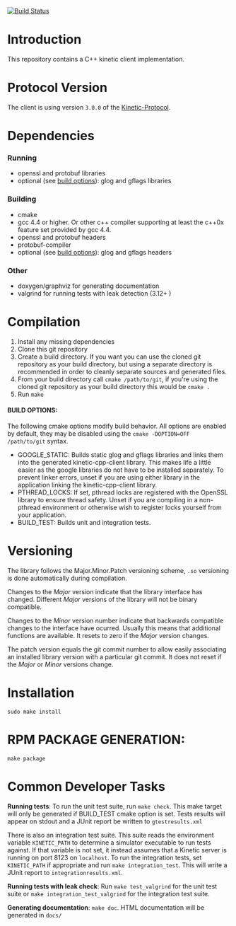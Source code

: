 [![Build Status](https://travis-ci.org/Kinetic/kinetic-cpp-client.svg?branch=master)](https://travis-ci.org/Kinetic/kinetic-cpp-client)

Introduction
============
This repository contains a C++ kinetic client implementation.

Protocol Version
=================
The client is using version `3.0.0` of the [Kinetic-Protocol](https://github.com/Kinetic/kinetic-protocol).


Dependencies
============

### Running 
* openssl and protobuf libraries
* optional (see [build options](#build-options)): glog and gflags libraries 

### Building 
* cmake 
* gcc 4.4 or higher. Or other c++ compiler supporting at least the c++0x feature set provided by gcc 4.4.
* openssl and protobuf headers
* protobuf-compiler
* optional (see [build options](#build-options)): glog and gflags headers 

### Other
* doxygen/graphviz for generating documentation
* valgrind for running tests with leak detection (3.12+ )

Compilation
============
1. Install any missing dependencies
2. Clone this git repository 
3. Create a build directory. If you want you can use the cloned git repository as your build directory, but using a separate directory is recommended in order to cleanly separate sources and generated files. 
4. From your build directory call `cmake /path/to/git`, if you're using the cloned git repository as your build directory this would be `cmake .` 
5. Run `make`

#### BUILD OPTIONS:
The following cmake options modify build behavior. All options are enabled by default, they may be disabled using the `cmake -DOPTION=OFF /path/to/git` syntax. 

+ GOOGLE_STATIC: Builds static glog and gflags libraries and links them into the generated kinetic-cpp-client library. This makes life a little easier as the google libraries do not have to be installed separately. To prevent linker errors, unset if you are using either library in the application linking the kinetic-cpp-client library.   
+ PTHREAD_LOCKS: If set, pthread locks are registered with the OpenSSL library to ensure thread safety. Unset if you are compiling in a non-pthread environment or otherwise wish to register locks yourself from your application. 
+ BUILD_TEST: Builds unit and integration tests.

Versioning
============
The library follows the Major.Minor.Patch versioning scheme, `.so` versioning is done automatically during compilation. 

Changes to the *Major* version indicate that the library interface has changed. Different *Major* versions of the library will not be binary compatible. 

Changes to the *Minor* version number indicate that backwards compatible changes to the interface have ocurred. Usually this means that additional functions are available. It resets to zero if the *Major* version changes. 

The patch version equals the git commit number to allow easily associating an installed library version with a particular git commit. It does not reset if the *Major* or *Minor* versions change.  


Installation
============
 `sudo make install` 

RPM PACKAGE GENERATION: 
============
`make package`

Common Developer Tasks
======================

**Running tests**: To run the unit test suite, run `make check`. This make target will only be generated if BUILD_TEST cmake option is set. Tests results
will appear on stdout and a JUnit report be written to `gtestresults.xml`

There is also an integration test suite. This suite reads the environment
variable `KINETIC_PATH` to determine a simulator executable to run tests
against. If that variable is not set, it instead assumes that a Kinetic server
is running on port 8123 on `localhost`. To run the integration tests, set
`KINETIC_PATH` if appropriate and run `make integration_test`. This will write
a JUnit report to `integrationresults.xml`.

**Running tests with leak check**: Run `make test_valgrind` for the unit test
suite or `make integration_test_valgrind` for the integration test suite.

**Generating documentation**: `make doc`. HTML documentation will be generated in `docs/`
